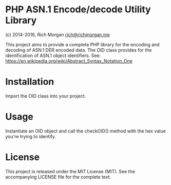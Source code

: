 PHP ASN.1 Encode/decode Utility Library
================
(c) 2014-2016, Rich Morgan <rich@richmorgan.me>

This project aims to provide a complete PHP library for the encoding and decoding of ASN.1 DER encoded data.  The OID class provides for the identification of ASN.1 object identifiers.  See: https://en.wikipedia.org/wiki/Abstract_Syntax_Notation_One

Installation
============
Import the OID class into your project.

Usage
=====
Instantiate an OID object and call the checkOID() method with the hex value you're trying to identify.

License
=======
This project is released under the MIT License (MIT).  See the accompanying LICENSE file for the complete text.
